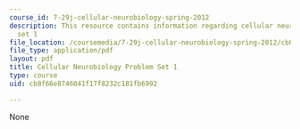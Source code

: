 ```yaml
---
course_id: 7-29j-cellular-neurobiology-spring-2012
description: This resource contains information regarding cellular neurobiology problem
  set 1
file_location: /coursemedia/7-29j-cellular-neurobiology-spring-2012/cb8f66e8746041f17f8232c181fb6992_MIT7_29JS12_PSet_1.pdf
file_type: application/pdf
layout: pdf
title: Cellular Neurobiology Problem Set 1
type: course
uid: cb8f66e8746041f17f8232c181fb6992

---
```

None